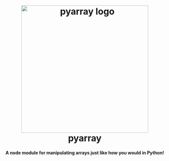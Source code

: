 <h1 align="center">
  <img src="https://raw.githubusercontent.com/gigobyte/pyarray/master/logo.png" alt="pyarray logo" width="400">
  <br>
  pyarray
  <br>
  <h4 align="center">A node module for manipulating arrays just like how you would in Python!</h4>
  <br>
  <br>
</h1>
